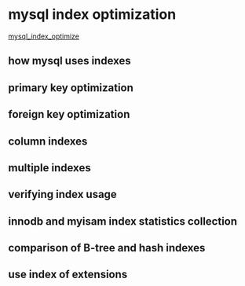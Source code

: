 # mysql index optimization
[mysql_index_optimize](https://dev.mysql.com/doc/refman/5.7/en/optimization-indexes.html)

## how mysql uses indexes

## primary key optimization

## foreign key optimization

## column indexes

## multiple indexes

## verifying index usage

## innodb and myisam index statistics collection

## comparison of B-tree and hash indexes

## use index of extensions